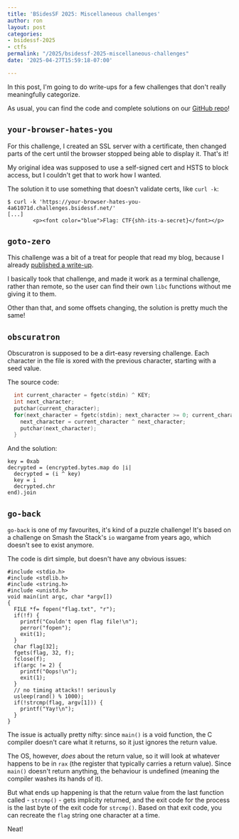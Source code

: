 ```yaml
---
title: 'BSidesSF 2025: Miscellaneous challenges'
author: ron
layout: post
categories:
- bsidessf-2025
- ctfs
permalink: "/2025/bsidessf-2025-miscellaneous-challenges"
date: '2025-04-27T15:59:18-07:00'

---
```


In this post, I'm going to do write-ups for a few challenges that don't really meaningfully categorize.

As usual, you can find the code and complete solutions on our [GitHub repo](https://github.com/BSidesSF/ctf-2025-release)!

<!--more-->

## `your-browser-hates-you`

For this challenge, I created an SSL server with a certificate, then changed parts of the cert until the browser stopped being able to display it. That's it!

My original idea was supposed to use a self-signed cert and HSTS to block access, but I couldn't get that to work how I wanted.

The solution it to use something that doesn't validate certs, like `curl -k`:

```
$ curl -k 'https://your-browser-hates-you-4a61071d.challenges.bsidessf.net/'
[...]
        <p><font color="blue">Flag: CTF{shh-its-a-secret}</font></p>
```

## `goto-zero`

This challenge was a bit of a treat for people that read my blog, because I already [published a write-up](g/2024/goto-zero-a-fake-ctf-challenge-to-show-off-something).

I basically took that challenge, and made it work as a terminal challenge, rather than remote, so the user can find their own `libc` functions without me giving it to them.

Other than that, and some offsets changing, the solution is pretty much the same!

## `obscuratron`

Obscuratron is supposed to be a dirt-easy reversing challenge. Each character in the file is xored with the previous character, starting with a seed value.

The source code:

```c
  int current_character = fgetc(stdin) ^ KEY;
  int next_character;
  putchar(current_character);
  for(next_character = fgetc(stdin); next_character >= 0; current_character = next_character, next_character = fgetc(stdin)) {
    next_character = current_character ^ next_character;
    putchar(next_character);
  }
```

And the solution:

```
key = 0xab
decrypted = (encrypted.bytes.map do |i|
  decrypted = (i ^ key)
  key = i
  decrypted.chr
end).join
```

## `go-back`

`go-back` is one of my favourites, it's kind of a puzzle challenge! It's based on a challenge on Smash the Stack's `io` wargame from years ago, which doesn't see to exist anymore.

The code is dirt simple, but doesn't have any obvious issues:

```
#include <stdio.h>
#include <stdlib.h>
#include <string.h>
#include <unistd.h>
void main(int argc, char *argv[])
{
  FILE *f= fopen("flag.txt", "r");
  if(!f) {
    printf("Couldn't open flag file!\n");
    perror("fopen");
    exit(1);
  }
  char flag[32];
  fgets(flag, 32, f);
  fclose(f);
  if(argc != 2) {
    printf("Oops!\n");
    exit(1);
  }
  // no timing attacks!! seriously
  usleep(rand() % 1000);
  if(!strcmp(flag, argv[1])) {
    printf("Yay!\n");
  }
}
```

The issue is actually pretty nifty: since `main()` is a void function, the C compiler doesn't care what it returns, so it just ignores the return value.

The OS, however, *does* about the return value, so it will look at whatever happens to be in `rax` (the register that typically carries a return value). Since `main()` doesn't return anything, the behaviour is undefined (meaning the compiler washes its hands of it).

But what ends up happening is that the return value from the last function called - `strcmp()` - gets implicity returned, and the exit code for the process is the last byte of the exit code for `strcmp()`. Based on that exit code, you can recreate the `flag` string one character at a time.

Neat!
